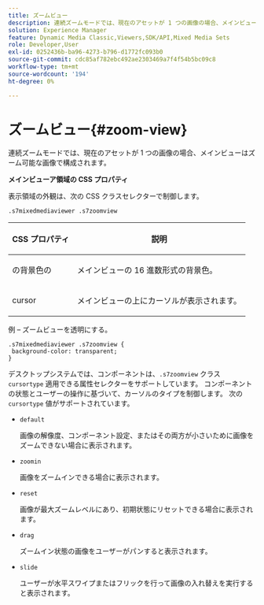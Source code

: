 ```yaml
---
title: ズームビュー
description: 連続ズームモードでは、現在のアセットが 1 つの画像の場合、メインビューはズーム可能な画像で構成されます。
solution: Experience Manager
feature: Dynamic Media Classic,Viewers,SDK/API,Mixed Media Sets
role: Developer,User
exl-id: 0252436b-ba96-4273-b796-d1772fc093b0
source-git-commit: cdc85af782ebc492ae2303469a7f4f54b5bc09c8
workflow-type: tm+mt
source-wordcount: '194'
ht-degree: 0%

---
```


# ズームビュー{#zoom-view}

連続ズームモードでは、現在のアセットが 1 つの画像の場合、メインビューはズーム可能な画像で構成されます。

<!--<a id="section_061E550C1C1D4DB2BD663A898895B38C"></a>-->

**メインビューア領域の CSS プロパティ**

表示領域の外観は、次の CSS クラスセレクターで制御します。

```
.s7mixedmediaviewer .s7zoomview
```

<table id="table_94EE3F5BBE4547C0B4943471CEE7EDE4"> 
 <thead> 
  <tr> 
   <th colname="col1" class="entry"> <p> CSS プロパティ </p> </th> 
   <th colname="col2" class="entry"> <p>説明 </p> </th> 
  </tr> 
 </thead>
 <tbody> 
  <tr> 
   <td colname="col1"> <p> <span class="codeph"> の背景色の </span> </p> </td> 
   <td colname="col2"> <p> メインビューの 16 進数形式の背景色。 </p> </td> 
  </tr> 
  <tr> 
   <td colname="col1"> <p> <span class="codeph"> cursor </span> </p> </td> 
   <td colname="col2"> <p>メインビューの上にカーソルが表示されます。 </p> </td> 
  </tr> 
 </tbody> 
</table>

例 – ズームビューを透明にする。

```
.s7mixedmediaviewer .s7zoomview { 
 background-color: transparent; 
}
```

デスクトップシステムでは、コンポーネントは、`.s7zoomview` クラス `cursortype` 適用できる属性セレクターをサポートしています。 コンポーネントの状態とユーザーの操作に基づいて、カーソルのタイプを制御します。 次の `cursortype` 値がサポートされています。

* `default`

  画像の解像度、コンポーネント設定、またはその両方が小さいために画像をズームできない場合に表示されます。

* `zoomin`

  画像をズームインできる場合に表示されます。

* `reset`

  画像が最大ズームレベルにあり、初期状態にリセットできる場合に表示されます。

* `drag`

  ズームイン状態の画像をユーザーがパンすると表示されます。

* `slide`

  ユーザーが水平スワイプまたはフリックを行って画像の入れ替えを実行すると表示されます。

